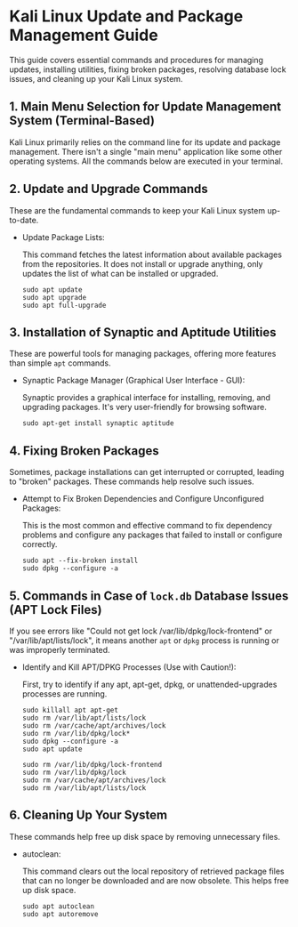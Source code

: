 # Kali Linux Update and Package Management Guide

This guide covers essential commands and procedures for managing updates, installing utilities, fixing broken packages, resolving database lock issues, and cleaning up your Kali Linux system.

## 1. Main Menu Selection for Update Management System (Terminal-Based)

Kali Linux primarily relies on the command line for its update and package management. There isn't a single "main menu" application like some other operating systems. All the commands below are executed in your terminal.

## 2. Update and Upgrade Commands

These are the fundamental commands to keep your Kali Linux system up-to-date.

- Update Package Lists:
  
  This command fetches the latest information about available packages from the repositories. It does not install or upgrade anything, only updates the list of what can be installed or upgraded.
  
  ```
  sudo apt update
  sudo apt upgrade
  sudo apt full-upgrade
  ```
  

## 3. Installation of Synaptic and Aptitude Utilities

These are powerful tools for managing packages, offering more features than simple `apt` commands.

- Synaptic Package Manager (Graphical User Interface - GUI):
  
  Synaptic provides a graphical interface for installing, removing, and upgrading packages. It's very user-friendly for browsing software.
  
  ```
  sudo apt-get install synaptic aptitude
  ```
  

## 4. Fixing Broken Packages

Sometimes, package installations can get interrupted or corrupted, leading to "broken" packages. These commands help resolve such issues.

- Attempt to Fix Broken Dependencies and Configure Unconfigured Packages:
  
  This is the most common and effective command to fix dependency problems and configure any packages that failed to install or configure correctly.
  
  ```
  sudo apt --fix-broken install
  sudo dpkg --configure -a
  ```
  

## 5. Commands in Case of `lock.db` Database Issues (APT Lock Files)

If you see errors like "Could not get lock /var/lib/dpkg/lock-frontend" or "/var/lib/apt/lists/lock", it means another `apt` or `dpkg` process is running or was improperly terminated.

- Identify and Kill APT/DPKG Processes (Use with Caution!):
  
  First, try to identify if any apt, apt-get, dpkg, or unattended-upgrades processes are running.
  
  ```
  sudo killall apt apt-get
  sudo rm /var/lib/apt/lists/lock
  sudo rm /var/cache/apt/archives/lock
  sudo rm /var/lib/dpkg/lock*
  sudo dpkg --configure -a
  sudo apt update
  
  sudo rm /var/lib/dpkg/lock-frontend
  sudo rm /var/lib/dpkg/lock
  sudo rm /var/cache/apt/archives/lock
  sudo rm /var/lib/apt/lists/lock
  ```
  

## 6. Cleaning Up Your System

These commands help free up disk space by removing unnecessary files.

- autoclean:
  
  This command clears out the local repository of retrieved package files that can no longer be downloaded and are now obsolete. This helps free up disk space.
  
  ```
  sudo apt autoclean
  sudo apt autoremove
    
  ```
